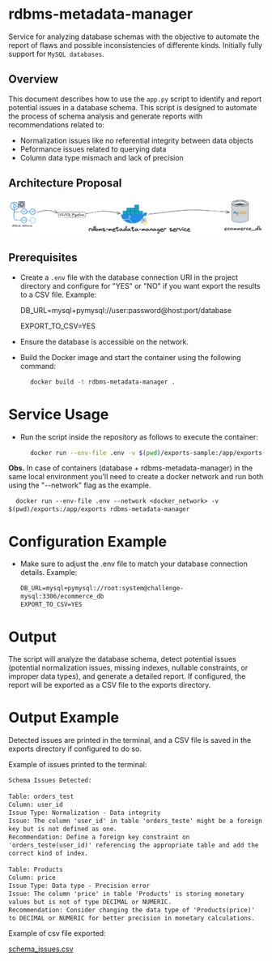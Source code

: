# rdbms-metadata-manager  
Service for analyzing database schemas with the objective to automate the report of flaws and possible inconsistencies of differente kinds.
Initially fully support for `MySQL databases`.

## Overview  

This document describes how to use the `app.py` script to identify and report potential issues in a database schema. This script is designed to automate the process of schema analysis and generate reports with recommendations related to:
* Normalization issues like no referential integrity between data objects
* Peformance issues related to querying data
* Column data type mismach and lack of precision

## Architecture Proposal

![Architecture proposal.png](Architecture%20proposal.png)

## Prerequisites  

- Create a `.env` file with the database connection URI in the project directory and configure for "YES" or "NO" if you want export the results to a CSV file. Example:  

    
    DB_URL=mysql+pymysql://user:password@host:port/database
    
    EXPORT_TO_CSV=YES


- Ensure the database is accessible on the network.
- Build the Docker image and start the container using the following command:
```bash    
      docker build -t rdbms-metadata-manager .
```

# Service Usage

- Run the script inside the repository as follows to execute the container:
```bash       
      docker run --env-file .env -v $(pwd)/exports-sample:/app/exports-sample rdbms-metadata-manager
```

**Obs.** In case of containers (database + rdbms-metadata-manager) in the same local environment you'll need to create a docker network and run both using the "--network" flag as the example.  
      
      docker run --env-file .env --network <docker_network> -v $(pwd)/exports:/app/exports rdbms-metadata-manager

# Configuration Example

- Make sure to adjust the .env file to match your database connection details. Example:

      DB_URL=mysql+pymysql://root:system@challenge-mysql:3306/ecommerce_db
      EXPORT_TO_CSV=YES

# Output

The script will analyze the database schema, detect potential issues (potential normalization issues, missing indexes, nullable constraints, or improper data types), and generate a detailed report.
If configured, the report will be exported as a CSV file to the exports directory.

# Output Example

Detected issues are printed in the terminal, and a CSV file is saved in the exports directory if configured to do so. 

Example of issues printed to the terminal:
    
    Schema Issues Detected:

    Table: orders_test
    Column: user_id
    Issue Type: Normalization - Data integrity
    Issue: The column 'user_id' in table 'orders_teste' might be a foreign key but is not defined as one.
    Recommendation: Define a foreign key constraint on 'orders_teste(user_id)' referencing the appropriate table and add the correct kind of index.

    Table: Products
    Column: price
    Issue Type: Data type - Precision error
    Issue: The column 'price' in table 'Products' is storing monetary values but is not of type DECIMAL or NUMERIC.
    Recommendation: Consider changing the data type of 'Products(price)' to DECIMAL or NUMERIC for better precision in monetary calculations.

Example of csv file exported:

[schema_issues.csv](exports-sample/schema_issues.csv)
